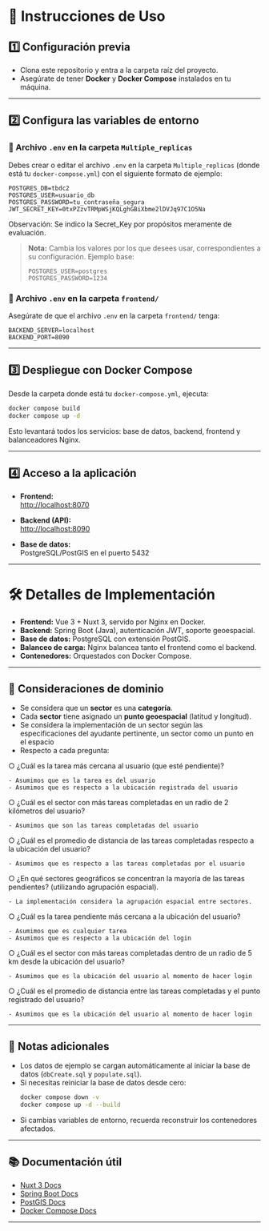 # 🚀 Instrucciones de Uso

## 1️⃣ Configuración previa

- Clona este repositorio y entra a la carpeta raíz del proyecto.
- Asegúrate de tener **Docker** y **Docker Compose** instalados en tu máquina.

---

## 2️⃣ Configura las variables de entorno

### 📁 Archivo `.env` en la carpeta `Multiple_replicas`

Debes crear o editar el archivo `.env` en la carpeta `Multiple_replicas` (donde está tu `docker-compose.yml`) con el siguiente formato de ejemplo:

```env
POSTGRES_DB=tbdc2
POSTGRES_USER=usuario_db
POSTGRES_PASSWORD=tu_contraseña_segura
JWT_SECRET_KEY=0txPZzvTRMpWSjKQLghGBiXbme2lDVJq97C1O5Na
```
Observación: Se indico la Secret_Key por propósitos meramente de evaluación.

> **Nota:** Cambia los valores por los que desees usar, correspondientes a su configuración.
> Ejemplo base:
> ```
> POSTGRES_USER=postgres
> POSTGRES_PASSWORD=1234
> ```

### 📁 Archivo `.env` en la carpeta `frontend/`

Asegúrate de que el archivo `.env` en la carpeta `frontend/` tenga:

```env
BACKEND_SERVER=localhost
BACKEND_PORT=8090
```

---

## 3️⃣ Despliegue con Docker Compose

Desde la carpeta donde está tu `docker-compose.yml`, ejecuta:

```sh
docker compose build
docker compose up -d
```

Esto levantará todos los servicios: base de datos, backend, frontend y balanceadores Nginx.

---

## 4️⃣ Acceso a la aplicación

- **Frontend:**  
  [http://localhost:8070](http://localhost:8070)

- **Backend (API):**  
  [http://localhost:8090](http://localhost:8090)

- **Base de datos:**  
  PostgreSQL/PostGIS en el puerto 5432

---

# 🛠️ Detalles de Implementación

- **Frontend:** Vue 3 + Nuxt 3, servido por Nginx en Docker.
- **Backend:** Spring Boot (Java), autenticación JWT, soporte geoespacial.
- **Base de datos:** PostgreSQL con extensión PostGIS.
- **Balanceo de carga:** Nginx balancea tanto el frontend como el backend.
- **Contenedores:** Orquestados con Docker Compose.

---

## 📌 Consideraciones de dominio

- Se considera que un **sector** es una **categoría**.
- Cada **sector** tiene asignado un **punto geoespacial** (latitud y longitud).
- Se considera la implementación de un sector según las especificaciones del ayudante pertinente, un sector como un punto en el espacio
- Respecto a cada pregunta:

○ ¿Cuál es la tarea más cercana al usuario (que esté pendiente)?
    
	- Asumimos que es la tarea es del usuario
	- Asumimos que es respecto a la ubicación registrada del usuario

○ ¿Cuál es el sector con más tareas completadas en un radio de 2 kilómetros
del usuario?
    
	- Asumimos que son las tareas completadas del usuario

○ ¿Cuál es el promedio de distancia de las tareas completadas respecto a la
ubicación del usuario?
    
	- Asumimos que es respecto a las tareas completadas por el usuario

○ ¿En qué sectores geográficos se concentran la mayoría de las tareas
pendientes? (utilizando agrupación espacial).
        
	- La implementación considera la agrupación espacial entre sectores.

○ ¿Cuál es la tarea pendiente más cercana a la ubicación del usuario?
    
	- Asumimos que es cualquier tarea
	- Asumimos que es respecto a la ubicación del login

○ ¿Cuál es el sector con más tareas completadas dentro de un radio de 5 km
desde la ubicación del usuario?
    
	- Asumimos que es la ubicación del usuario al momento de hacer login

○ ¿Cuál es el promedio de distancia entre las tareas completadas y el punto
registrado del usuario?
    
	- Asumimos que es la ubicación del usuario al momento de hacer login


---

## 🔄 Notas adicionales

- Los datos de ejemplo se cargan automáticamente al iniciar la base de datos (`dbCreate.sql` y `populate.sql`).
- Si necesitas reiniciar la base de datos desde cero:
  ```sh
  docker compose down -v
  docker compose up -d --build
  ```
- Si cambias variables de entorno, recuerda reconstruir los contenedores afectados.

---

## 📚 Documentación útil

- [Nuxt 3 Docs](https://nuxt.com/docs)
- [Spring Boot Docs](https://spring.io/projects/spring-boot)
- [PostGIS Docs](https://postgis.net/documentation/)
- [Docker Compose Docs](https://docs.docker.com/compose/)

---
